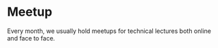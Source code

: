 # Meetup

Every month, we usually hold meetups for technical lectures both online and face to face.



